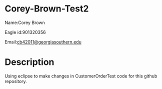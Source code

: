 # Corey-Brown-Test2

Name:Corey Brown

Eagle id:901320356

Email:cb42011@georgiasouthern.edu

# Description
Using eclipse to make changes in CustomerOrderTest code for this github repository.
